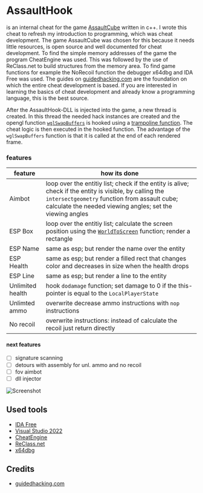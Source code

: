 # AssaultHook
is an internal cheat for the game [AssaultCube](https://github.com/assaultcube/AC) written in c++. I wrote this cheat to refresh my introduction to programming, which was cheat development. The game AssaultCube was chosen for this because it needs little resources, is open source and well documented for cheat development. To find the simple memory addresses of the game the program CheatEngine was used. This was followed by the use of ReClass.net to build structures from the memory area. To find game functions for example the NoRecoil function the debugger x64dbg and IDA Free was used. The guides on [guidedhacking.com](https://guidedhacking.com) are the foundation on which the entire cheat development is based. If you are interested in learning the basics of cheat development and already know a programming language, this is the best source.

After the AssaultHook-DLL is injected into the game, a new thread is created. In this thread the needed hack instances are created and the opengl function [`wglSwapBuffers`](https://docs.microsoft.com/en-us/windows/win32/api/wingdi/nf-wingdi-wglswaplayerbuffers) is hooked using a [trampoline function](http://jbremer.org/x86-api-hooking-demystified/#ah-trampoline). The cheat logic is then executed in the hooked function. The advantage of the `wglSwapBuffers` function is that it is called at the end of each rendered frame.

### features
| feature | how its done |
| --- | --- |
| Aimbot | loop over the entitiy list; check if the entity is alive; check if the entity is visible, by calling the `intersectgeometry` function from assault cube; calculate the needed viewing angles; set the viewing angles |
| ESP Box | loop over the entitiy list; calculate the screen position using the [`WorldToScreen`](https://guidedhacking.com/threads/world2screen-direct3d-and-opengl-worldtoscreen-functions.8044/) function; render a rectangle|
| ESP Name | same as esp; but render the name over the entity |
| ESP Health | same as esp; but render a filled rect that changes color and decreases in size when the health drops |
| ESP Line | same as esp; but render a line to the entity |
| Unlimited health | hook `dodamage` function; set damage to 0 if the this-pointer is equal to the `LocalPlayerState` |
| Unlimted ammo | overwrite decrease ammo instructions with `nop` instructions |
| No recoil | overwrite instructions: instead of calculate the recoil just return directly |

#### next features
- [ ] signature scanning
- [ ] detours with assembly for unl. ammo and no recoil
- [ ] fov aimbot
- [ ] dll injector

![Screenshot](./img/screen.gif "screenshot")

## Used tools
- [IDA Free](https://hex-rays.com/ida-free/)
- [Visual Studio 2022](https://visualstudio.microsoft.com/de/)
- [CheatEngine](https://cheatengine.org/)
- [ReClass.net](https://github.com/ReClassNET/ReClass.NET)
- [x64dbg](https://x64dbg.com/)

## Credits
- [guidedhacking.com](https://guidedhacking.com)
